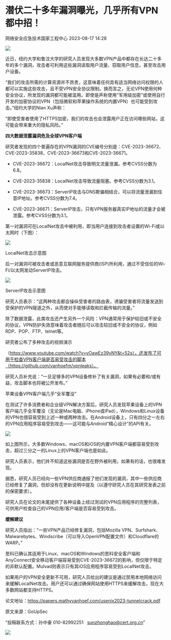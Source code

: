 #  潜伏二十多年漏洞曝光，几乎所有VPN都中招！   
 网络安全应急技术国家工程中心   2023-08-17 14:28  
  
![](https://mmbiz.qpic.cn/mmbiz_jpg/GoUrACT176lZr87drOyJMNpjiaEN0KwMmyPaTtWx3Dy2psPvVOfETs7VWRREkAnOG2GJKDsLA33hyR9k1bPMw7w/640?wx_fmt=jpeg "")  
  
近日，纽约大学和鲁汶大学的研究人员发现大多数VPN产品中都存在长达二十多年的多个漏洞，攻击者可利用这些漏洞读取用户流量、窃取用户信息，甚至攻击用户设备。  
  
“我们的攻击所需的计算资源并不昂贵，这意味着任何具有适当网络访问权限的人都可以实施这些攻击，且不受VPN安全协议限制。换而言之，无论VPN使用何种安全协议，所发现的漏洞都可能被滥用。即使是声称使用“军用级加密”或使用自行开发的加密协议的VPN（包括微软和苹果操作系统的内置VPN）也可能受到攻击。”纽约大学的Nian Xu声称：  
  
“即使受害者使用了HTTPS加密，我们的攻击也会泄露用户正在访问哪些网站，这可能会带来重大的隐私风险。”  
  
**四大数据泄露漏洞危及全球VPN客户端**  
  
研究者发现的四个普遍存在的VPN漏洞的CVE编号分别是：CVE-2023-36672、CVE-2023-35838、CVE-2023-36673和CVE-2023-36671。  
- CVE-2023-36672：LocalNet攻击导致明文流量泄漏。参考CVSS分数为6.8。  
  
- CVE-2023-35838：LocalNet攻击导致流量阻塞。参考CVSS分数为3.1。  
  
- CVE-2023-36673：ServerIP攻击与DNS欺骗相结合，可以将流量泄漏到任意IP地址。参考CVSS分数为7.4。  
  
- CVE-2023-36671：ServerIP攻击，只有VPN服务器真实IP地址的流量才会被泄露。参考CVSS分数为3.1。  
  
第一对漏洞可在LocalNet攻击中被利用，即当用户连接到攻击者设置的Wi-Fi或以太网时（下图）：  
  
![](https://mmbiz.qpic.cn/mmbiz_jpg/GoUrACT176lZr87drOyJMNpjiaEN0KwMmDrrRG3KOmktV9HgzAQhQ8OAUUwcEO1bkKXcChX8GIDexGGJCpgiaHPg/640?wx_fmt=jpeg "")  
  
LocalNet攻击示意图  
  
后一对漏洞可被攻击者或恶意互联网服务提供商(ISP)所利用，通过不受信任的Wi-Fi/以太网发动ServerIP攻击。  
  
![](https://mmbiz.qpic.cn/sz_mmbiz_png/INYsicz2qhvbJp9PK6GCiaSGQTlunPbNV7yqasKqmIOwrFw6ensyjyy7k8lKF2ibpkEppKOMVuKH4gC7POPfGdqrg/640?wx_fmt=png&wxfrom=5&wx_lazy=1&wx_co=1 "")  
  
ServerIP攻击示意图  
  
研究人员表示：“这两种攻击都会操纵受害者的路由表，诱骗受害者将流量发送到受保护的VPN隧道之外，从而使对手能够读取和拦截传输的流量。”  
  
除了数据泄露，此类攻击还产生另外一个风险：VPN通常用于保护较旧或不安全的协议，VPN防护失效意味着攻击者随后可以攻击较旧或不安全的协议，例如RDP、POP、FTP、telnet等。  
  
研究者公布了多种攻击的视频演示  
  
（https://www.youtube.com/watch?v=vOawEz39yNY&t=52s），还发布了可用于检查VPN客户端是否易受攻击的脚本（https://github.com/vanhoefm/vpnleaks）。  
  
研究人员补充说：“一旦足够多的VPN设备修补了有关漏洞，如果有必要和/或有益，攻击脚本也将被公开发布。”  
  
苹果设备VPN客户端几乎“全军覆没”  
  
在测试了许多消费者和企业级VPN解决方案后，研究人员发现苹果设备上的VPN客户端几乎全军覆没（无论是Mac电脑、iPhone或iPad），Windows和Linux设备的VPN也很容易受到上述一种或两种攻击。在Android设备上，只有四分之一左右的VPN应用程序容易受到攻击——这可能与Android“精心设计”的API有关。  
  
![](https://mmbiz.qpic.cn/sz_mmbiz_png/INYsicz2qhvbJp9PK6GCiaSGQTlunPbNV7eHosCBz1hFWmxQnQVFzUJdLnSYMWoJMicOiaVDrAwZUtALBXJWEhWFIQ/640?wx_fmt=png&wxfrom=5&wx_lazy=1&wx_co=1 "")  
  
如上图所示，大多数Windows、macOS和iOS的内置VPN客户端都容易受到攻击，超过三分之一的Linux上的VPN客户端也是如此。  
  
研究人员表示，他们并不知道这些漏洞是否在野外被利用，如果有的话，也很难发现。  
  
据悉，研究人员已经向一些VPN供应商通报了他们发现的漏洞，其中一些供应商已经修复了漏洞，但却没有在更新说明中提及（以遵守研究人员在其研究发表之前的保密要求）。  
  
研究人员在论文的末尾提供了各种设备上经过测试的VPN应用程序的完整列表，可供用户检查自己的VPN应用/客户端是否容易受到攻击。  
  
**缓解建议**  
  
研究人员指出：“一些VPN产品已经修复漏洞，包括Mozilla VPN、Surfshark、Malwarebytes、Windscribe（可以导入OpenVPN配置文件）和Cloudflare的WARP。”  
  
思科已确认其适用于Linux、macOS和Windows的思科安全客户端和AnyConnect安全移动客户端容易受到CVE-2023-36672的影响，但仅限于特定的非默认配置。Mulvad则表示只有其iOS应用程序容易受到LocalNet攻击。  
  
如果用户的VPN安全更新不可用，研究人员给出的建议是通过禁用本地网络访问来缓解LocalNet攻击。用户还可以通过确保网站使用HTTPS来缓解攻击，现在大多数网站都支持HTTPS。  
  
论文地址：https://papers.mathyvanhoef.com/usenix2023-tunnelcrack.pdf  
  
  
  
原文来源：GoUpSec  
  
“投稿联系方式：孙中豪 010-82992251   sunzhonghao@cert.org.cn”  
  
![](https://mmbiz.qpic.cn/mmbiz_jpg/GoUrACT176n1NvL0JsVSB8lNDX2FCGZjW0HGfDVnFao65ic4fx6Rv4qylYEAbia4AU3V2Zz801UlicBcLeZ6gS6tg/640?wx_fmt=jpeg&wxfrom=5&wx_lazy=1&wx_co=1 "")  
  
  
